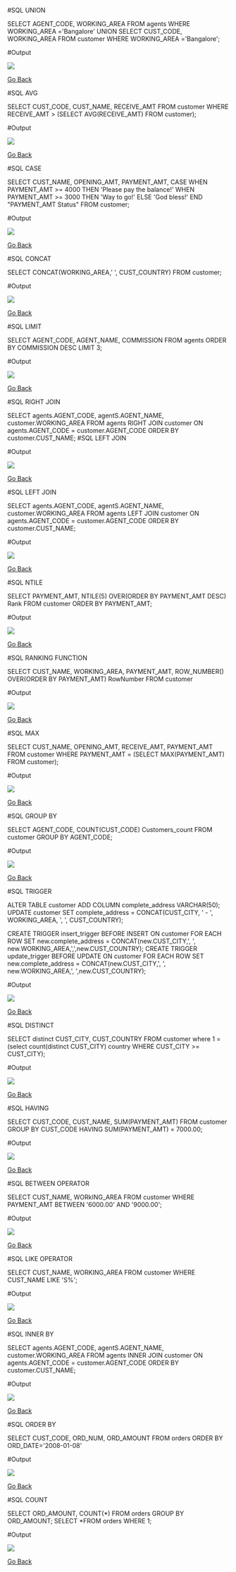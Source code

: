 #SQL UNION

SELECT AGENT_CODE, WORKING_AREA FROM agents WHERE WORKING_AREA ='Bangalore'
UNION
SELECT CUST_CODE, WORKING_AREA FROM customer WHERE WORKING_AREA ='Bangalore'; 

#Output

![](/Results/query1.JPG)

[Go Back](/README.md/#SQL-UNION)

#SQL AVG

SELECT
  CUST_CODE, CUST_NAME, RECEIVE_AMT
FROM
  customer
WHERE 
  RECEIVE_AMT > (SELECT
              AVG(RECEIVE_AMT)
           FROM
               customer);

#Output

![](/Results/query2.JPG)

[Go Back](/README.md/#SQL-AVG)

 
#SQL CASE

SELECT CUST_NAME, OPENING_AMT,  PAYMENT_AMT, CASE
  WHEN PAYMENT_AMT >= 4000 THEN 'Please pay the balance!'
  WHEN PAYMENT_AMT >= 3000 THEN 'Way to go!'
  ELSE 'God bless!'
  END
"PAYMENT_AMT Status"
FROM customer;

#Output

![](/Results/query3.JPG)

[Go Back](/README.md/#SQL-CASE)

#SQL CONCAT

SELECT CONCAT(WORKING_AREA,'  ', CUST_COUNTRY) 
FROM customer;

#Output

![](/Results/query4.JPG)

[Go Back](/README.md/#SQL-CONCAT)

#SQL LIMIT

SELECT AGENT_CODE,
       AGENT_NAME, 
       COMMISSION
FROM
 agents 
   ORDER BY COMMISSION DESC
   LIMIT 3;
   
#Output

 ![](/Results/query5.JPG)
 
 [Go Back](/README.md/#SQL-LIMIT)

#SQL RIGHT JOIN 
 
SELECT agents.AGENT_CODE, agentS.AGENT_NAME, customer.WORKING_AREA
FROM agents
RIGHT JOIN customer ON agents.AGENT_CODE = customer.AGENT_CODE
ORDER BY customer.CUST_NAME;
#SQL LEFT JOIN

#Output

 ![](/Results/query6.JPG)
 
 [Go Back](/README.md/#SQL-RIGHT-JOIN)
 
 #SQL LEFT JOIN
 
SELECT agents.AGENT_CODE, agentS.AGENT_NAME, customer.WORKING_AREA
FROM agents
LEFT JOIN customer ON agents.AGENT_CODE = customer.AGENT_CODE
ORDER BY customer.CUST_NAME;

#Output

![](/Results/query7.JPG)
 
 [Go Back](/README.md/#SQL-LEFT-JOIN)
 
 #SQL NTILE
 
SELECT PAYMENT_AMT,
       NTILE(5) OVER(ORDER BY PAYMENT_AMT DESC) Rank
       FROM customer
       ORDER BY PAYMENT_AMT;
       
#Output

 ![](/Results/query8.JPG)
 
 [Go Back](/README.md/#SQL-NTILE)
       
 #SQL RANKING FUNCTION 
 
   
SELECT CUST_NAME,
       WORKING_AREA,
       PAYMENT_AMT,
       ROW_NUMBER() OVER(ORDER BY PAYMENT_AMT)
       RowNumber
       FROM customer
       
 #Output

 ![](/Results/query9.JPG)
 
 [Go Back](/README.md/#SQL-RANKING-FUNCTION)
 
 #SQL MAX
 
SELECT CUST_NAME, OPENING_AMT, RECEIVE_AMT, PAYMENT_AMT
FROM customer
WHERE PAYMENT_AMT = (SELECT MAX(PAYMENT_AMT) FROM customer);

#Output

 ![](/Results/query10.JPG)
 
 [Go Back](/README.md/#SQL-MAX)
 
 #SQL GROUP BY
 
 SELECT
	AGENT_CODE,
	COUNT(CUST_CODE) Customers_count
FROM
	customer
GROUP BY
	AGENT_CODE;
  
 #Output

 ![](/Results/query11.JPG)
 
 [Go Back](/README.md/#SQL-GROUP-BY)
  
 #SQL TRIGGER
 
ALTER TABLE customer ADD COLUMN complete_address VARCHAR(50);
UPDATE customer SET complete_address = CONCAT(CUST_CITY, ' - ', WORKING_AREA, ', ', CUST_COUNTRY);

CREATE TRIGGER insert_trigger BEFORE INSERT ON customer FOR EACH ROW SET new.complete_address = CONCAT(new.CUST_CITY,', ', new.WORKING_AREA,',',new.CUST_COUNTRY);
CREATE TRIGGER update_trigger BEFORE UPDATE ON customer FOR EACH ROW SET new.complete_address = CONCAT(new.CUST_CITY,', ', new.WORKING_AREA,', ',new.CUST_COUNTRY);

 #Output

 ![](/Results/query12.JPG)
 
 [Go Back](/README.md/#SQL-TRIGGER)

 #SQL DISTINCT
 
SELECT distinct CUST_CITY, CUST_COUNTRY
FROM customer 
where 1 = (select count(distinct CUST_CITY)
country 
WHERE CUST_CITY >= CUST_CITY); 

#Output

 ![](/Results/query13.JPG)
 
 [Go Back](/README.md/#SQL-DISTINCT)

 #SQL HAVING
 
 SELECT CUST_CODE, CUST_NAME, SUM(PAYMENT_AMT)
FROM customer
GROUP BY CUST_CODE
HAVING SUM(PAYMENT_AMT) = 7000.00;

#Output

 ![](/Results/query14.JPG)
 
 [Go Back](/README.md/#SQL-HAVING)
 
 #SQL BETWEEN OPERATOR
 
 SELECT 
     CUST_NAME,
     WORkING_AREA
FROM
    customer
WHERE PAYMENT_AMT BETWEEN '6000.00' AND '9000.00';

#Output

 ![](/Results/query15.JPG)
 
 [Go Back](/README.md/#SQL-BETWEEN-OPERATOR)
 
 #SQL LIKE OPERATOR
 
SELECT CUST_NAME, WORKING_AREA
FROM customer
WHERE CUST_NAME LIKE 'S%';

#Output

 ![](/Results/query16.JPG)
 
 [Go Back](/README.md/#SQL-LIKE-OPERATOR)
 
 #SQL INNER BY
 
SELECT agents.AGENT_CODE, agentS.AGENT_NAME, customer.WORKING_AREA
FROM agents
INNER JOIN customer ON agents.AGENT_CODE = customer.AGENT_CODE
ORDER BY customer.CUST_NAME;
 
 #Output

 ![](/Results/query17.JPG)
 
 [Go Back](/README.md/#SQL-INNER-BY)

 #SQL ORDER BY
 
 SELECT CUST_CODE, ORD_NUM, ORD_AMOUNT FROM orders ORDER BY ORD_DATE='2008-01-08'
 
 #Output

 ![](/Results/query18.JPG)
 
 [Go Back](/README.md/#SQL-ORDER-BY)
 
 #SQL COUNT
 
SELECT ORD_AMOUNT, COUNT(*) FROM orders GROUP BY ORD_AMOUNT;
SELECT *FROM orders WHERE 1;
 
 #Output

 ![](/Results/query19.JPG)
 
 [Go Back](/README.md/#SQL-COUNT)
 
 #


